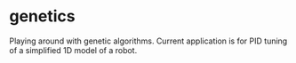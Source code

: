 genetics
========

Playing around with genetic algorithms. Current application is for PID tuning of a simplified 1D model of a robot.